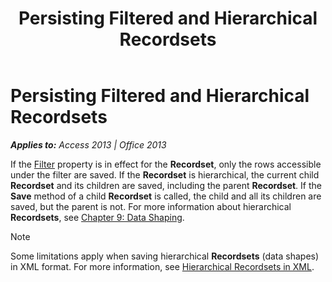 ﻿---
title: Persisting Filtered and Hierarchical Recordsets
TOCTitle: Persisting Filtered and Hierarchical Recordsets
ms:assetid: 3648a997-dac7-d8a3-3cca-a6827f26a4f0
ms:mtpsurl: https://msdn.microsoft.com/en-us/library/JJ249120(v=office.15)
ms:contentKeyID: 48544162
ms.date: 09/18/2015
mtps_version: v=office.15
---

# Persisting Filtered and Hierarchical Recordsets


_**Applies to:** Access 2013 | Office 2013_

If the [Filter](filter-property-ado.md) property is in effect for the **Recordset**, only the rows accessible under the filter are saved. If the **Recordset** is hierarchical, the current child **Recordset** and its children are saved, including the parent **Recordset**. If the **Save** method of a child **Recordset** is called, the child and all its children are saved, but the parent is not. For more information about hierarchical **Recordsets**, see [Chapter 9: Data Shaping](chapter-9-data-shaping.md).


> [!NOTE]
> <P>Some limitations apply when saving hierarchical <STRONG>Recordsets</STRONG> (data shapes) in XML format. For more information, see <A href="hierarchical-recordsets-in-xml.md">Hierarchical Recordsets in XML</A>.</P>



